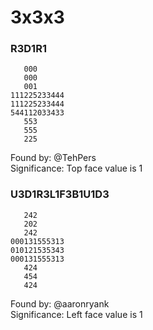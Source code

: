 # 3x3x3

### R3D1R1

       000
       000
       001
    111225233444
    111225233444
    544112033433
       553
       555
       225

Found by: @TehPers  
Significance: Top face value is 1

### U3D1R3L1F3B1U1D3

       242
       202
       242
    000131555313
    010121535343
    000131555313
       424
       454
       424

Found by: @aaronryank  
Significance: Left face value is 1
